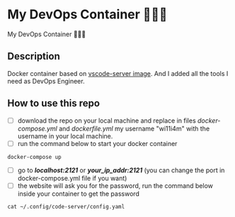 # My DevOps Container 🤖🔥✅
My DevOps Container 🤖🔥✅

## Description
Docker container based on [vscode-server image](https://hub.docker.com/r/codercom/code-server). And I added all the tools I need as DevOps Engineer.

## How to use this repo
- [ ] download the repo on your local machine and replace in files *docker-compose.yml* and *dockerfile.yml* my username "wi11i4m" with the username in your local machine.
- [ ] run the command below to start your docker container 
```
docker-compose up
```
- [ ] go to ***localhost:2121*** or ***your_ip_addr:2121*** (you can change the port in docker-compose.yml file if you want)
- [ ] the website will ask you for the password, run the command below inside your container to get the password
```
cat ~/.config/code-server/config.yaml
```
